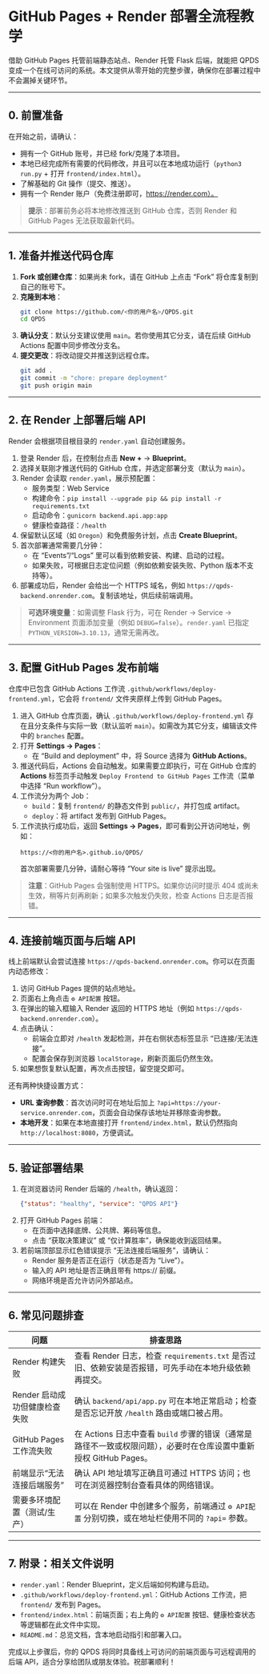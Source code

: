 # GitHub Pages + Render 部署全流程教学

借助 GitHub Pages 托管前端静态站点、Render 托管 Flask 后端，就能把 QPDS 变成一个在线可访问的系统。本文提供从零开始的完整步骤，确保你在部署过程中不会漏掉关键环节。

---

## 0. 前置准备
在开始之前，请确认：

- 拥有一个 GitHub 账号，并已经 fork/克隆了本项目。
- 本地已经完成所有需要的代码修改，并且可以在本地成功运行（`python3 run.py` + 打开 `frontend/index.html`）。
- 了解基础的 Git 操作（提交、推送）。
- 拥有一个 Render 账户（免费注册即可，https://render.com）。

> **提示**：部署前务必将本地修改推送到 GitHub 仓库，否则 Render 和 GitHub Pages 无法获取最新代码。

---

## 1. 准备并推送代码仓库

1. **Fork 或创建仓库**：如果尚未 fork，请在 GitHub 上点击 “Fork” 将仓库复制到自己的账号下。
2. **克隆到本地**：
   ```bash
   git clone https://github.com/<你的用户名>/QPDS.git
   cd QPDS
   ```
3. **确认分支**：默认分支建议使用 `main`。若你使用其它分支，请在后续 GitHub Actions 配置中同步修改分支名。
4. **提交更改**：将改动提交并推送到远程仓库。
   ```bash
   git add .
   git commit -m "chore: prepare deployment"
   git push origin main
   ```

---

## 2. 在 Render 上部署后端 API
Render 会根据项目根目录的 `render.yaml` 自动创建服务。

1. 登录 Render 后，在控制台点击 **New +** → **Blueprint**。
2. 选择关联刚才推送代码的 GitHub 仓库，并选定部署分支（默认为 `main`）。
3. Render 会读取 `render.yaml`，展示预配置：
   - 服务类型：Web Service
   - 构建命令：`pip install --upgrade pip && pip install -r requirements.txt`
   - 启动命令：`gunicorn backend.api.app:app`
   - 健康检查路径：`/health`
4. 保留默认区域（如 `Oregon`）和免费服务计划，点击 **Create Blueprint**。
5. 首次部署通常需要几分钟：
   - 在 “Events”/“Logs” 里可以看到依赖安装、构建、启动的过程。
   - 如果失败，可根据日志定位问题（例如依赖安装失败、Python 版本不支持等）。
6. 部署成功后，Render 会给出一个 HTTPS 域名，例如 `https://qpds-backend.onrender.com`。复制该地址，供后续前端调用。

> **可选环境变量**：如需调整 Flask 行为，可在 Render → Service → Environment 页面添加变量（例如 `DEBUG=false`）。`render.yaml` 已指定 `PYTHON_VERSION=3.10.13`，通常无需再改。

---

## 3. 配置 GitHub Pages 发布前端
仓库中已包含 GitHub Actions 工作流 `.github/workflows/deploy-frontend.yml`，它会将 `frontend/` 文件夹原样上传到 GitHub Pages。

1. 进入 GitHub 仓库页面，确认 `.github/workflows/deploy-frontend.yml` 存在且分支条件与实际一致（默认监听 `main`）。如需改为其它分支，编辑该文件中的 `branches` 配置。
2. 打开 **Settings → Pages**：
   - 在 “Build and deployment” 中，将 Source 选择为 **GitHub Actions**。
3. 推送代码后，Actions 会自动触发。如果需要立即执行，可在 GitHub 仓库的 **Actions** 标签页手动触发 `Deploy Frontend to GitHub Pages` 工作流（菜单中选择 “Run workflow”）。
4. 工作流分为两个 Job：
   - `build`：复制 `frontend/` 的静态文件到 `public/`，并打包成 artifact。
   - `deploy`：将 artifact 发布到 GitHub Pages。
5. 工作流执行成功后，返回 **Settings → Pages**，即可看到公开访问地址，例如：
   ```
   https://<你的用户名>.github.io/QPDS/
   ```
   首次部署需要几分钟，请耐心等待 “Your site is live” 提示出现。

> **注意**：GitHub Pages 会强制使用 HTTPS。如果你访问时提示 404 或尚未生效，稍等片刻再刷新；如果多次触发仍失败，检查 Actions 日志是否报错。

---

## 4. 连接前端页面与后端 API
线上前端默认会尝试连接 `https://qpds-backend.onrender.com`。你可以在页面内动态修改：

1. 访问 GitHub Pages 提供的站点地址。
2. 页面右上角点击 `⚙️ API配置` 按钮。
3. 在弹出的输入框输入 Render 返回的 HTTPS 地址（例如 `https://qpds-backend.onrender.com`）。
4. 点击确认：
   - 前端会立即对 `/health` 发起检测，并在右侧状态标签显示 “已连接/无法连接”。
   - 配置会保存到浏览器 `localStorage`，刷新页面后仍然生效。
5. 如果想恢复默认配置，再次点击按钮，留空提交即可。

还有两种快捷设置方式：
- **URL 查询参数**：首次访问时可在地址后加上 `?api=https://your-service.onrender.com`，页面会自动保存该地址并移除查询参数。
- **本地开发**：如果在本地直接打开 `frontend/index.html`，默认仍然指向 `http://localhost:8080`，方便调试。

---

## 5. 验证部署结果
1. 在浏览器访问 Render 后端的 `/health`，确认返回：
   ```json
   {"status": "healthy", "service": "QPDS API"}
   ```
2. 打开 GitHub Pages 前端：
   - 在页面中选择底牌、公共牌、筹码等信息。
   - 点击 “获取决策建议” 或 “仅计算胜率”，确保能收到返回结果。
3. 若前端顶部显示红色错误提示 “无法连接后端服务”，请确认：
   - Render 服务是否正在运行（状态是否为 “Live”）。
   - 输入的 API 地址是否正确且带有 https:// 前缀。
   - 网络环境是否允许访问外部站点。

---

## 6. 常见问题排查

| 问题 | 排查思路 |
| ---- | ---- |
| Render 构建失败 | 查看 Render 日志，检查 `requirements.txt` 是否过旧、依赖安装是否报错，可先手动在本地升级依赖再提交。 |
| Render 启动成功但健康检查失败 | 确认 `backend/api/app.py` 可在本地正常启动；检查是否忘记开放 `/health` 路由或端口被占用。 |
| GitHub Pages 工作流失败 | 在 Actions 日志中查看 `build` 步骤的错误（通常是路径不一致或权限问题），必要时在仓库设置中重新授权 GitHub Pages。 |
| 前端显示“无法连接后端服务” | 确认 API 地址填写正确且可通过 HTTPS 访问；也可在浏览器控制台查看具体的网络错误。 |
| 需要多环境配置（测试/生产） | 可以在 Render 中创建多个服务，前端通过 `⚙️ API配置` 分别切换，或在地址栏使用不同的 `?api=` 参数。 |

---

## 7. 附录：相关文件说明
- `render.yaml`：Render Blueprint，定义后端如何构建与启动。
- `.github/workflows/deploy-frontend.yml`：GitHub Actions 工作流，把 `frontend/` 发布到 Pages。
- `frontend/index.html`：前端页面；右上角的 `⚙️ API配置` 按钮、健康检查状态等逻辑都在此文件中实现。
- `README.md`：总览文档，含本地启动指引和部署入口。

完成以上步骤后，你的 QPDS 将同时具备线上可访问的前端页面与可远程调用的后端 API，适合分享给团队或朋友体验。祝部署顺利！

